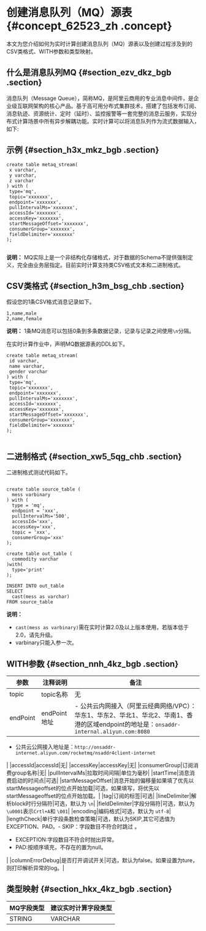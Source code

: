 # 创建消息队列（MQ）源表 {#concept_62523_zh .concept}

本文为您介绍如何为实时计算创建消息队列（MQ）源表以及创建过程涉及到的CSV类格式、WITH参数和类型映射。

## 什么是消息队列MQ {#section_ezv_dkz_bgb .section}

消息队列（Message Queue），简称MQ，是阿里云商用的专业消息中间件，是企业级互联网架构的核心产品。基于高可用分布式集群技术，搭建了包括发布订阅、消息轨迹、资源统计、定时（延时）、监控报警等一套完整的消息云服务，实现分布式计算场景中所有异步解耦功能。实时计算可以将消息队列作为流式数据输入，如下:

## 示例 {#section_h3x_mkz_bgb .section}

```language-sql
create table metaq_stream(
 x varchar,
 y varchar,
 z varchar
) with (
 type='mq',
 topic='xxxxxxx',
 endpoint='xxxxxxx',
 pullIntervalMs='xxxxxxx',
 accessId='xxxxxxx',
 accessKey='xxxxxxx',
 startMessageOffset='xxxxxxx',
 consumerGroup='xxxxxxx',
 fieldDelimiter='xxxxxxx'
);


```

**说明：** MQ实际上是一个非结构化存储格式，对于数据的Schema不提供强制定义，完全由业务层指定。目前实时计算支持类CSV格式文本和二进制格式。

## CSV类格式 {#section_h3m_bsg_chb .section}

假设您的1条CSV格式消息记录如下。

```
1,name,male 
2,name,female
```

**说明：** 1条MQ消息可以包括0条到多条数据记录，记录与记录之间使用`\n`分隔。

在实时计算作业中，声明MQ数据源表的DDL如下。

```language-sql
create table metaq_stream(
 id varchar,
 name varchar,
 gender varchar
) with (
 type='mq',
 topic='xxxxxxx',
 endpoint='xxxxxxx',
 pullIntervalMs='xxxxxxx',
 accessId='xxxxxxx',
 accessKey='xxxxxxx',
 startMessageOffset='xxxxxxx',
 consumerGroup='xxxxxxx',
 fieldDelimiter='xxxxxxx'
);


```

## 二进制格式 {#section_xw5_5qg_chb .section}

二进制格式测试代码如下。

```language-sql

create table source_table (
  mess varbinary
) with (
  type = 'mq',
  endpoint = 'xxx',
  pullIntervalMs='500',
  accessId='xxx',
  accessKey='xxx',
  topic = 'xxx',
  consumerGroup='xxx'
);

create table out_table (
  commodity varchar
)with(
  type='print'
);

INSERT INTO out_table
SELECT 
  cast(mess as varchar)
FROM source_table

```

**说明：** 

-   `cast(mess as varbinary)`需在实时计算2.0及以上版本使用，若版本低于2.0，请先升级。
-   varbinary只能入参一次。

## WITH参数 {#section_nnh_4kz_bgb .section}

|参数|注释说明|备注|
|--|----|--|
|topic|topic名称|无|
|endPoint|endPoint地址| -   公共云内网接入（阿里云经典网络/VPC）：华东1、华东2、华北1、华北2、华南1、香港的区域endpoint的地址是：`onsaddr-internal.aliyun.com:8080` 
-   公共云公网接入地址是：`http://onsaddr-internet.aliyun.com/rocketmq/nsaddr4client-internet`

 |
|accessId|accessId|无|
|accessKey|accessKey|无|
|consumerGroup|订阅消费group名称|无|
|pullIntervalMs|拉取时间间隔|单位为毫秒|
|startTime|消息消费启动的时间点|可选|
|startMessageOffset|消息开始的偏移量如果填了优先以startMessageoffset的位点开始加载|可选，如果填写，将优先以startMessageoffset的位点开始加载。|
|tag|订阅的标签|可选|
|lineDelimiter|解析block时行分隔符|可选，默认为 `\n`|
|fieldDelimiter|字段分隔符|可选，默认为`\u0001`表示`Crtl+A`和 `\001`|
|encoding|编码格式|可选，默认为 `utf-8`|
|lengthCheck|单行字段条数检查策略|可选，默认为SKIP,其它可选值为EXCEPTION、PAD。-   SKIP：字段数目不符合时跳过 。
-   EXCEPTION:字段数目不符合时抛出异常。
-   PAD:按顺序填充，不存在的置为null。

|
|columnErrorDebug|是否打开调试开关|可选，默认为false。如果设置为ture，则打印解析异常的log。|

## 类型映射 {#section_hkx_4kz_bgb .section}

|MQ字段类型|建议实时计算字段类型|
|------|----------|
|STRING|VARCHAR|

